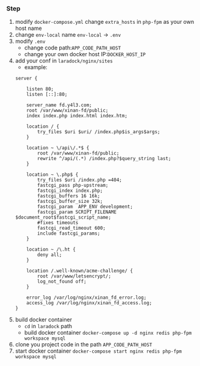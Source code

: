 ### Step
1. modify `docker-compose.yml`
    change `extra_hosts` in `php-fpm` as your own host name
2. change `env-local` name
    `env-local` -> `.env`
3. modify `.env`
    - change code path:`APP_CODE_PATH_HOST`
    - change your own docker host IP:`DOCKER_HOST_IP`
4. add your conf in `laradock/nginx/sites`
    - example:
    ```
    server {

        listen 80;
        listen [::]:80;

        server_name fd.y4l3.com;
        root /var/www/xinan-fd/public;
        index index.php index.html index.htm;

        location / {
            try_files $uri $uri/ /index.php$is_args$args;
        }

        location ~ \/api\/.*$ {
            root /var/www/xinan-fd/public;
            rewrite ^/api/(.*) /index.php?$query_string last;
        }

        location ~ \.php$ {
            try_files $uri /index.php =404;
            fastcgi_pass php-upstream;
            fastcgi_index index.php;
            fastcgi_buffers 16 16k;
            fastcgi_buffer_size 32k;
            fastcgi_param  APP_ENV development;
            fastcgi_param SCRIPT_FILENAME $document_root$fastcgi_script_name;
            #fixes timeouts
            fastcgi_read_timeout 600;
            include fastcgi_params;
        }

        location ~ /\.ht {
            deny all;
        }

        location /.well-known/acme-challenge/ {
            root /var/www/letsencrypt/;
            log_not_found off;
        }

        error_log /var/log/nginx/xinan_fd_error.log;
        access_log /var/log/nginx/xinan_fd_access.log;
    }
    ```
4. build docker container
    - `cd` in `laradock` path
    - build docker container `docker-compose up -d nginx redis php-fpm workspace mysql`
5. clone you project code in the path `APP_CODE_PATH_HOST`
6. start docker container `docker-compose start nginx redis php-fpm workspace mysql`